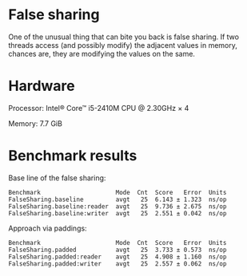False sharing
=============
One of the unusual thing that can bite you back is false sharing.
If two threads access (and possibly modify) the adjacent values
in memory, chances are, they are modifying the values on the same.

Hardware
========
Processor: Intel® Core™ i5-2410M CPU @ 2.30GHz × 4 

Memory: 7.7 GiB

Benchmark results
=================

Base line of the false sharing:
```
Benchmark                     Mode  Cnt  Score   Error  Units
FalseSharing.baseline         avgt   25  6.143 ± 1.323  ns/op
FalseSharing.baseline:reader  avgt   25  9.736 ± 2.675  ns/op
FalseSharing.baseline:writer  avgt   25  2.551 ± 0.042  ns/op
```

Approach via paddings:
```
Benchmark                     Mode  Cnt  Score   Error  Units
FalseSharing.padded           avgt   25  3.733 ± 0.573  ns/op
FalseSharing.padded:reader    avgt   25  4.908 ± 1.160  ns/op
FalseSharing.padded:writer    avgt   25  2.557 ± 0.062  ns/op
```
